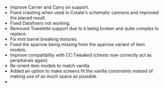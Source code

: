- Improve Carrier and Carry on support.
- Fixed crashing when used in Create's schematic cannons and improved the placed result.
- Fixed Datafixers not working.
- Removed Towelette support due to it being broken and quite complex to replace.
- Fix mini barrel breaking textures.
- Fixed the sparrow being missing from the sparrow variant of item models.
- Improve compatibility with CC:Tweaked (chests now correctly act as peripherals again)
- Re-orient item models to match vanilla
- Added an option to make screens fit the vanilla constraints instead of making use of as much space as possible.
- 
